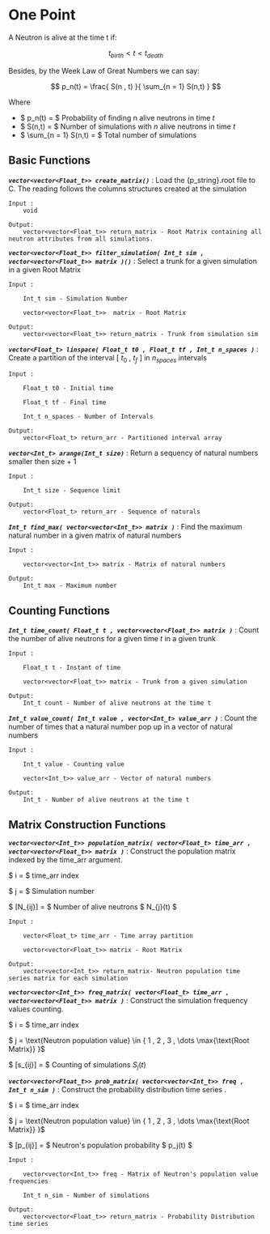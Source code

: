 # One Point

A Neutron is alive at the time t if:

$$ t_{birth} < t < t_{death} $$

Besides, by the Week Law of Great Numbers we can say:

$$ p_n(t) = \frac{ S(n , t) }{ \sum_{n = 1} S(n,t) } $$

Where

* $ p_n(t)      = $ Probability of finding n alive neutrons in time $t$ 
* $ S(n,t)      = $ Number of simulations with $n$ alive neutrons in time $t$
* $ \sum_{n = 1} S(n,t) = $ Total number of simulations 


## Basic Functions 

***`vector<vector<Float_t>> create_matrix()`*** : Load the {p_string}.root file to C. The reading follows the columns structures created at the simulation

<p align="center">
    
    Input :
        void
    
    Output:
        vector<vector<Float_t>> return_matrix - Root Matrix containing all neutron attributes from all simulations. 
</p>

***`vector<vector<Float_t>> filter_simulation( Int_t sim , vector<vector<Float_t>> matrix )()`*** : Select a trunk for a given simulation in a given Root Matrix

<p align="center">
    
    Input :
        
        Int_t sim - Simulation Number

        vector<vector<Float_t>>  matrix - Root Matrix
    
    Output:
        vector<vector<Float_t>> return_matrix - Trunk from simulation sim 
</p>

***`vector<Float_t> linspace( Float_t t0 , Float_t tf , Int_t n_spaces )`*** : Create a partition of the interval [ $t_0$ , $t_f$ ] in $n_{spaces}$ intervals

<p align="center">
    
    Input :
        
        Float_t t0 - Initial time

        Float_t tf - Final time

        Int_t n_spaces - Number of Intervals

    Output:
        vector<Float_t> return_arr - Partitioned interval array
</p>

***`vector<Int_t> arange(Int_t size)`*** : Return a sequency of natural numbers smaller then size + 1

<p align="center">
    
    Input :
        
        Int_t size - Sequence limit

    Output:
        vector<Float_t> return_arr - Sequence of naturals
</p>

***`Int_t find_max( vector<vector<Int_t>> matrix )`*** : Find the maximum natural number in a given matrix of natural numbers
 
<p align="center">
    
    Input :
        
        vector<vector<Int_t>> matrix - Matrix of natural numbers
    
    Output:
        Int_t max - Maximum number 
</p>


## Counting Functions

***`Int_t time_count( Float_t t , vector<vector<Float_t>> matrix )`*** : Count the number of alive neutrons for a given time $t$ in a given trunk
 
<p align="center">
    
    Input :
        
        Float_t t - Instant of time

        vector<vector<Float_t>> matrix - Trunk from a given simulation
    
    Output:
        Int_t count - Number of alive neutrons at the time t 
</p>

***`Int_t value_count( Int_t value , vector<Int_t> value_arr )`*** : Count the number of times that a natural number pop up in a vector of natural numbers 

<p align="center">
    
    Input :
        
        Int_t value - Counting value

        vector<Int_t>> value_arr - Vector of natural numbers
    
    Output:
        Int_t - Number of alive neutrons at the time t 
</p>

## Matrix Construction Functions

***`vector<vector<Int_t>> population_matrix( vector<Float_t> time_arr , vector<vector<Float_t>> matrix )`*** : Construct the population matrix indexed by the time_arr argument. 


$ i = $ time_arr index

$ j = $ Simulation number

$ [N_{ij}] = $ Number of alive neutrons $ N_{j}(t) $

<p align="center">
    
    Input :
        
        vector<Float_t> time_arr - Time array partition

        vector<vector<Float_t>> matrix - Root Matrix
    
    Output:
        vector<vector<Int_t>> return_matrix- Neutron population time series matrix for each simulation  
</p>



***`vector<vector<Int_t>> freq_matrix( vector<Float_t> time_arr , vector<vector<Float_t>> matrix )`*** : Construct the simulation frequency values counting.

$ i = $ time_arr index

$ j = \text{Neutron population value} \in \{ 1 , 2 , 3 , \dots \max{\text{Root Matrix}} \}$ 

$ [s_{ij}] = $ Counting of simulations $S_j(t)$ 


***`vector<vector<Float_t>> prob_matrix( vector<vector<Int_t>> freq , Int_t n_sim )`*** : Construct the probability distribution time series . 

$ i = $ time_arr index

$ j = \text{Neutron population value} \in \{ 1 , 2 , 3 , \dots \max{\text{Root Matrix}} \}$

$ [p_{ij}] = $ Neutron's population probability $ p_j(t) $ 

<p align="center">
    
    Input :
        
        vector<vector<Int_t>> freq - Matrix of Neutron's population value frequencies

        Int_t n_sim - Number of simulations
    
    Output:
        vector<vector<Float_t>> return_matrix - Probability Distribution time series 
</p>
